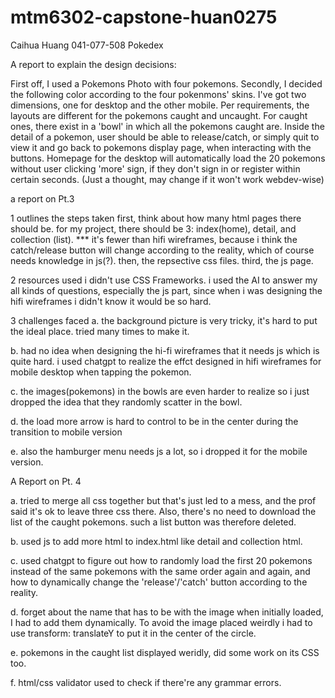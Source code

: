 # mtm6302-capstone-huan0275
Caihua Huang
041-077-508
Pokedex

A report to explain the design decisions:

First off, I used a Pokemons Photo with four pokemons.
Secondly, I decided the following color according to the four pokenmons' skins. 
I've got two dimensions, one for desktop and the other mobile.
Per requirements, the layouts are different for the pokemons caught and uncaught.
For caught ones, there exist in a 'bowl' in which all the pokemons caught are.
Inside the detail of a pokemon, user should be able to release/catch, or simply quit to view it and go back to pokemons display page, when interacting with the buttons. 
Homepage for the desktop will automatically load the 20 pokemons without user clicking 'more' sign, if they don't sign in or register within certain seconds. (Just a thought, may change if it won't work webdev-wise)


a report on Pt.3

1 outlines the steps taken
first, think about how many html pages there should be. for my project, there should be 3: index(home), detail, and collection (list). 
*** it's fewer than hifi wireframes, because i think the catch/release button will change according to the reality, which of course needs knowledge in js(?).
then, the repsective css files.
third, the js page.

2 resources used
i didn't use CSS Frameworks. i used the AI to answer my all kinds of questions, especially the js part, since when i was designing the hifi wireframes i didn't know it would be so hard. 

3 challenges faced
a. the background picture is very tricky, it's hard to put the ideal place. tried many times to make it. 

b. had no idea when designing the hi-fi wireframes that it needs js which is quite hard. i used chatgpt to realize the effct designed in hifi wireframes for mobile desktop when tapping the pokemon.

c. the images(pokemons) in the bowls are even harder to realize so i just dropped the idea that they randomly scatter in the bowl.

d. the load more arrow is hard to control to be in the center during the transition to mobile version

e. also the hamburger menu needs js a lot, so i dropped it for the mobile version.

A Report on Pt. 4

a. tried to merge all css together but that's just led to a mess, and the prof said it's ok to leave three css there. Also, there's no need to download the list of the caught pokemons. such a list button was therefore deleted. 

b. used js to add more html to index.html like detail and collection html. 

c. used chatgpt to figure out how to randomly load the first 20 pokemons instead of the same pokemons with the same order again and again, and how to dynamically change the 'release'/'catch' button according to the reality.

d. forget about the name that has to be with the image when initially loaded, I had to add them dynamically. To avoid the image placed weirdly i had to use transform: translateY to put it in the center of the circle.

e. pokemons in the caught list displayed weridly, did some work on its CSS too. 

f. html/css validator used to check if there're any grammar errors.